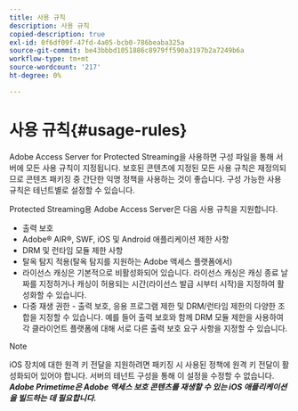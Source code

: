 ```yaml
---
title: 사용 규칙
description: 사용 규칙
copied-description: true
exl-id: 0f6df09f-47fd-4a05-bcb0-786beaba325a
source-git-commit: be43bbbd1051886c8979ff590a3197b2a7249b6a
workflow-type: tm+mt
source-wordcount: '217'
ht-degree: 0%

---
```


# 사용 규칙{#usage-rules}

Adobe Access Server for Protected Streaming을 사용하면 구성 파일을 통해 서버에 모든 사용 규칙이 지정됩니다. 보호된 콘텐츠에 지정된 모든 사용 규칙은 재정의되므로 콘텐츠 패키징 중 간단한 익명 정책을 사용하는 것이 좋습니다. 구성 가능한 사용 규칙은 테넌트별로 설정할 수 있습니다.

Protected Streaming용 Adobe Access Server은 다음 사용 규칙을 지원합니다.

* 출력 보호
* Adobe® AIR®, SWF, iOS 및 Android 애플리케이션 제한 사항
* DRM 및 런타임 모듈 제한 사항
* 탈옥 탐지 적용(탈옥 탐지를 지원하는 Adobe 액세스 플랫폼에서)
* 라이선스 캐싱은 기본적으로 비활성화되어 있습니다. 라이선스 캐싱은 캐싱 종료 날짜를 지정하거나 캐싱이 허용되는 시간(라이선스 발급 시부터 시작)을 지정하여 활성화할 수 있습니다.
* 다중 재생 권한 - 출력 보호, 응용 프로그램 제한 및 DRM/런타임 제한의 다양한 조합을 지정할 수 있습니다. 예를 들어 출력 보호와 함께 DRM 모듈 제한을 사용하여 각 클라이언트 플랫폼에 대해 서로 다른 출력 보호 요구 사항을 지정할 수 있습니다.

>[!NOTE]
>
>iOS 장치에 대한 원격 키 전달을 지원하려면 패키징 시 사용된 정책에 원격 키 전달이 활성화되어 있어야 합니다. 서버의 테넌트 구성을 통해 이 설정을 수정할 수 없습니다. ***Adobe Primetime은 Adobe 액세스 보호 콘텐츠를 재생할 수 있는 iOS 애플리케이션을 빌드하는 데 필요합니다.***

